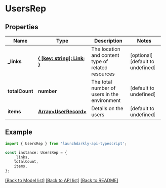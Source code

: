# UsersRep


## Properties

Name | Type | Description | Notes
------------ | ------------- | ------------- | -------------
**_links** | [**{ [key: string]: Link; }**](Link.md) | The location and content type of related resources | [optional] [default to undefined]
**totalCount** | **number** | The total number of users in the environment | [default to undefined]
**items** | [**Array&lt;UserRecord&gt;**](UserRecord.md) | Details on the users | [default to undefined]

## Example

```typescript
import { UsersRep } from 'launchdarkly-api-typescript';

const instance: UsersRep = {
    _links,
    totalCount,
    items,
};
```

[[Back to Model list]](../README.md#documentation-for-models) [[Back to API list]](../README.md#documentation-for-api-endpoints) [[Back to README]](../README.md)
